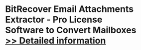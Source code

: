 # BitRecover Email Attachments Extractor - Pro License<br />Software to Convert Mailboxes<br />[>> Detailed information](https://secure.shareit.com/shareit/product.html?productid=300990521&affiliateid=200057808)